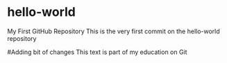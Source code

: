 # hello-world
My First GitHub Repository
This is the very first commit on the hello-world repository

#Adding bit of changes
This text is part of my education on Git
